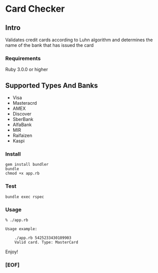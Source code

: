 # Card Checker
## Intro

Validates credit cards according to Luhn algorithm and determines the name of the bank that has issued the card

### Requirements

Ruby 3.0.0 or higher

## Supported Types And Banks

* Visa
* Masteracrd
* AMEX
* Discover
* SberBank
* AlfaBank
* MIR
* Raifaizen 
* Kaspi

### Install

```
gem install bundler
bundle
chmod +x app.rb
```

### Test

```
bundle exec rspec
```

### Usage

```
% ./app.rb

Usage example:

	./app.rb 5425233430109903
	Valid card. Type: MasterCard

```

Enjoy!

### [EOF]
